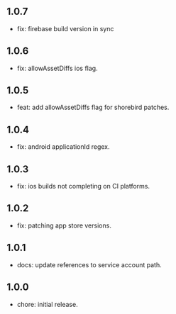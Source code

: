 ## 1.0.7

* fix: firebase build version in sync

## 1.0.6

* fix: allowAssetDiffs ios flag.

## 1.0.5

* feat: add allowAssetDiffs flag for shorebird patches.

## 1.0.4

* fix: android applicationId regex.

## 1.0.3

* fix: ios builds not completing on CI platforms.

## 1.0.2

* fix: patching app store versions.

## 1.0.1

* docs: update references to service account path.

## 1.0.0

* chore: initial release.
